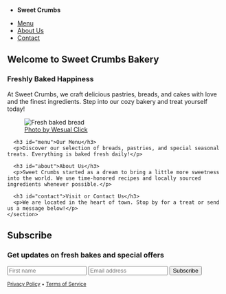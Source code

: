 <!DOCTYPE html>
<html lang="en">
<head>
  <meta charset="UTF-8">
  <meta name="viewport" content="width=device-width, initial-scale=1">
  <title>Sweet Crumbs Bakery!</title>
  <link rel="stylesheet" href="https://cdn.jsdelivr.net/npm/@picocss/pico@1/css/pico.min.css">
</head>
<body>
 
<nav class="container-fluid">
  <ul>
    <li><strong>Sweet Crumbs</strong></li>
  </ul>
  <ul>
    <li><a href="#menu">Menu</a></li>
    <li><a href="#about">About Us</a></li>
    <li><a href="#contact" role="button">Contact</a></li>
  </ul>
</nav>

<main class="container">
  <div class="grid">
    <section>
      <hgroup>
        <h2>Welcome to Sweet Crumbs Bakery</h2>
        <h3>Freshly Baked Happiness</h3>
      </hgroup>
      <p>At Sweet Crumbs, we craft delicious pastries, breads, and cakes with love and the finest ingredients. Step into our cozy bakery and treat yourself today!</p>
      <figure>
        <img src="https://images.unsplash.com/photo-1511690743698-d9d85f2fbf38?auto=format&fit=crop&w=800&q=80" alt="Fresh baked bread">
        <figcaption><a href="https://unsplash.com/photos/LoGxtJVs2i8" target="_blank">Photo by Wesual Click</a></figcaption>
      </figure>
      
      <h3 id="menu">Our Menu</h3>
      <p>Discover our selection of breads, pastries, and special seasonal treats. Everything is baked fresh daily!</p>

      <h3 id="about">About Us</h3>
      <p>Sweet Crumbs started as a dream to bring a little more sweetness into the world. We use time-honored recipes and locally sourced ingredients whenever possible.</p>

      <h3 id="contact">Visit or Contact Us</h3>
      <p>We are located in the heart of town. Stop by for a treat or send us a message below!</p>
    </section>
  </div>
</main>

<section aria-label="Subscribe example">
  <div class="container">
    <article>
      <hgroup>
        <h2>Subscribe</h2>
        <h3>Get updates on fresh bakes and special offers</h3>
      </hgroup>
      <form class="grid">
        <input type="text" id="firstname" name="firstname" placeholder="First name" aria-label="First name" required>
        <input type="email" id="email" name="email" placeholder="Email address" aria-label="Email address" required>
        <button type="submit" onclick="event.preventDefault()">Subscribe</button>
      </form>
    </article>
  </div>
</section>

<footer class="container">
  <small>
    <a href="#">Privacy Policy</a> • <a href="#">Terms of Service</a>
  </small>
</footer>
